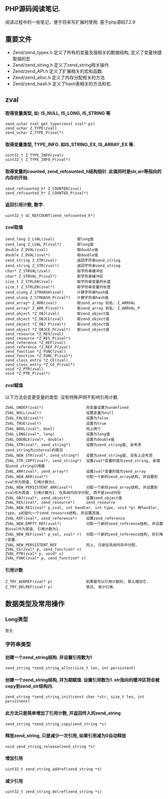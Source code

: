 PHP源码阅读笔记. 
--------------------
阅读过程中的一些笔记，便于将来写扩展时使用. 
基于php源码7.2.9

## 重要文件

* Zend/zend_types.h 		定义了所有的变量及值相关的数据结构, 定义了变量快捷取值的宏
* Zend/zend_string.h 		定义了zend_string相关操作. 
* Zend/zend_API.h 		定义了扩展相关的宏和函数.
* Zend/zend_alloc.h 		定义了内存分配相关的方法.
* Zend/zend_hash.h 		定义了hash表相关的方法和宏. 

## zval

#### 取得变量类型, 如: IS_NULL, IS_LONG, IS_STRING 等
	zend_uchar zval_get_type(const zval* pz)
	zend_uchar Z_TYPE(zval)
	zend_uchar Z_TYPE_P(zval*)

#### 取得变量类型, TYPE_INFO. 如IS_STRING_EX, IS_ARRAY_EX 等. 
	uint32_t Z_TYPE_INFO(zval)
	uint32_t Z_TYPE_INFO_P(zval*)

#### 取得变量的counted, zend_refcounted_h结构指针. 此值同时是str,arr等指向的内存的开始. 
	zend_refcounted_h* Z_COUNTED(zval)
	zend_refcounted_h* Z_COUNTED_P(zval*)

#### 返回引用计数, 数字. 	
	uint32_t GC_REFCOUNT(zend_refcounted_h*) 

#### zval取值
	zend_long Z_LVAL(zval) 			取long值
	zend_long Z_LVAL_P(zval*) 		取long值
	double Z_DVAL(zval) 			取double值
	double Z_DVAL(zval*) 			取double值         	
	zend_string Z_STR(zval) 		返回字符串zend_string
	zend_string Z_STR(zval*)        返回字符串zend_string
	char* Z_STRVAL(zval)    		取字符串缓冲区
	char* Z_STRVAL_P(zval*) 		取字符串缓冲区
	size_t Z_STRLEN(zval)   		取字符串变量的长度
	size_t Z_STRLEN(zval*)  		取字符串变量的长度
	zend_ulong Z_STRHASH(zval) 		计算字符串hash值
	zend_ulong Z_STRHASH_P(zval*) 	计算字符串hash值
	zend_array* Z_ARR(zval) 		取zend_array 别名: Z_ARRVAL
	zend_array* Z_ARR_P(zval*) 		取zend_array 别名: Z_ARRVAL_P
	zend_object *Z_OBJ(zval) 		取zend_object值	
	zend_object *Z_OBJCE(zval) 		取zend_object值	
	zend_object *Z_OBJ_P(zval*) 	取zend_object值
	zend_object *Z_OBJCE_P(zval*) 	取zend_object值
	zend_resource *Z_RES(zval) 
	zend_resource *Z_RES_P(zval*) 
	zend_reference *Z_REF(zval)
	zend_reference *Z_REF_P(zval)
	zend_function *Z_FUNC(zval)
	zend_function *Z_FUNC_P(zval*)
	zend_class_entry *Z_CE(zval)
	zend_class_entry *Z_CE_P(zval*)
	void *Z_PTR(zval)
	void *Z_PTR_P(zval*)

#### zval赋值

以下方法会变更变量的类型. 没有特殊声明不影响引用计数. 

	ZVAL_UNDEF(zval*) 					将变量设置为undefined
	ZVAL_NULL(zval*) 					设置变量为null
	ZVAL_FALSE(zval*) 					设置为false
	ZVAL_TRUE(zval*) 					设置为true
	ZVAL_BOOL(zval*, bool) 				同上两个
	ZVAL_LONG(zval*, long) 				设置为long值
	ZVAL_DOUBLE(zval*, double) 			设置为double值
	ZVAL_STR(zval*, zend_string*) 		设置为zend_string值, 会考虑zend_string为internal的情况
	ZVAL_NEW_STR(zval*, zend_string*) 	设置为zend_string值, 没有上述考虑
	ZVAL_STR_COPY(zval*, zend_string*) 	设置zval*变量的值为zend_string, 会增加zend_string引用数
	ZVAL_ARR(zval*, zend_array*) 		设置zval*变量的值为zend_array
	ZVAL_NEW_ARR(zval*) 				分配一个新的zend_array结构, 并设置到zval作为其值, 引用计数为1.
	ZVAL_NEW_PERSISTENT_ARR(zval*) 		分配一个新的zend_array结构, 并设置到zval作为其值. 引用计数为1. 在系统内存中分配, 而不是zend内存
	ZVAL_OBJ(zval*, zend_object*)		设置zend_object值
	ZVAL_RES(zval*, zend_resource*) 	zend_resource
	ZVAL_NEW_RES(zval* p_zval, int handler, int type, void *p) 用handler, type, p初始化一个zend_resource结构, 并设置其值. 
	ZVAL_REF(zval*, zend_reference*)	设置zend_reference
	ZVAL_NEW_EMPTY_REF(zval*) 			分配一个新的zend_reference结构, 并设置到zval作为其值. 引用计数为1. 
	ZVAL_NEW_REF(zval* p_val, zval* r)  分配一个新的zend_reference结构, 将引用r变量. 
	ZVAL_NEW_PERSISTENT_REF 			同上, 只是在系统内存中分配. 
	ZVAL_CE(zval* p, zend_function* v)
	ZVAL_PTR(zval* p, void* v)
	ZVAL_FUNC(zval* p, zend_function* v)


#### 引用计数

	Z_TRY_ADDREF(zval* p) 				如果是可以引用计数的, 那么增加它. 
	Z_TRY_DELREF(zval* p) 				尝试, 减少引用. 

## 数据类型及常用操作

### Long类型

	暂无


### 字符串类型

#### 创建一个zend_string结构. 并设置引用数为1
	zend_string *zend_string_alloc(size_t len, int persistent)

#### 创建一个zend_string结构, 并为期赋值. 设置引用数为1. str指向的缓冲区将会被copy到zend_str结构内. 
	zend_string *zend_string_init(const char *str, size_t len, int persistent)	

#### 此方法只是简单增加了引用计数, 并返回传入的zend_string
	zend_string *zend_string_copy(zend_string *s)

#### 释放zend_string, 只是减少一次引用, 如果引用减为0自动释放
	void zend_string_release(zend_string *s)

#### 增加引用
	uint32_t zend_string_addref(zend_string *s)
	
#### 减少引用
	uint32_t zend_string_delref(zend_string *s)

